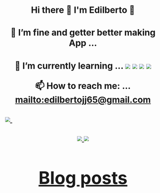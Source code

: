 <h1 align='center'>
 Hi there 👋 I'm Edilberto 👨‍
 

<h1 align='center'>
 🔭 I’m fine and getter better making App ...
 <h1 align='center'>
 🌱 I’m currently learning ...
  <img src="https://img.shields.io/badge/Ruby-CC342D?style=for-the-badge&logo=ruby&logoColor=white" />
  <img src="https://img.shields.io/badge/JavaScript-323330?style=for-the-badge&logo=javascript&logoColor=F7DF1E" />
  <img src="https://img.shields.io/badge/HTML5-E34F26?style=for-the-badge&logo=html5&logoColor=white" />
  <img src="https://img.shields.io/badge/CSS3-1572B6?style=for-the-badge&logo=css3&logoColor=white" />
  <p align='center'>
  
  </p>
  
  📫 How to reach me: ... <a href='mailto:edilbertojj65@gmail.com'>mailto:edilbertojj65@gmail.com</a>
  <p align='left'>
   <a href="https://www.linkedin.com/in/edilberto-jurado-28985533/">
     <img src="https://img.shields.io/badge/linkedin-%230077B5.svg?&style=for-the-badge&logo=linkedin&logoColor=white" />
   </a>&nbsp;&nbsp;
 </p>
 
<p align='center'>
<a href="#"> <img src="https://github-readme-stats.vercel.app/api/top-langs/?username=edilbertojj65" />  
<a href="#"> <img src="https://github-readme-stats.vercel.app/api?username=edilbertojj65" />
</p>  
  
  
# Blog posts
<!-- BLOG-POST-LIST:START -->

<!-- BLOG-POST-LIST:END -->
<!--
**edilbertojj65/edilbertojj65** is a ✨ _special_ ✨ repository because its `README.md` (this file) appears on your GitHub profile.

Here are some ideas to get you started:

- 🔭 I’m currently working on ...
- 🌱 I’m currently learning ...
- 👯 I’m looking to collaborate on ...
- 🤔 I’m looking for help with ...
- 💬 Ask me about ...
- 📫 How to reach me: ...
- 😄 Pronouns: ...
- ⚡ Fun fact: ...
-->
